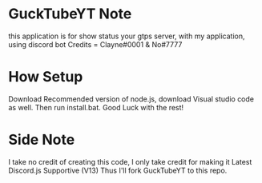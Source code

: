 # GuckTubeYT Note
this application is for show status your gtps server, with my application, using discord bot
Credits = Clayne#0001 & No#7777

# How Setup
Download Recommended version of node.js, download Visual studio code as well.
Then run install.bat. Good Luck with the rest!

# Side Note
I take no credit of creating this code, I only take credit for making it Latest Discord.js Supportive (V13)
Thus I'll fork GuckTubeYT to this repo.
